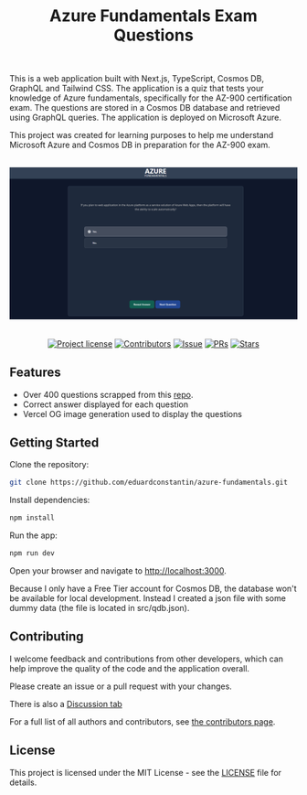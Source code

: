 <h1 align="center">Azure Fundamentals Exam Questions</h1>
<br />

This is a web application built with Next.js, TypeScript, Cosmos DB, GraphQL and Tailwind CSS. The application is a quiz
that tests your knowledge of Azure fundamentals, specifically for the AZ-900 certification exam. The questions are
stored in a Cosmos DB database and retrieved using GraphQL queries. The application is deployed on Microsoft Azure.

This project was created for learning purposes to help me understand Microsoft Azure and Cosmos DB in preparation for
the AZ-900 exam.

<br />
<img src="screenshot.png"/>

<div align="center">
<br />

[![Project license](https://img.shields.io/github/license/eduardconstantin/azure-fundamentals?style=flat-square)](LICENSE)
[![Contributors](https://img.shields.io/github/contributors/eduardconstantin/azure-fundamentals?style=flat-square)](https://github.com/eduardconstantin/azure-fundamentals/graphs/contributors)
[![Issue](https://img.shields.io/github/issues/eduardconstantin/azure-fundamentals?style=flat-square)](https://github.com/eduardconstantin/azure-fundamentals/issues)
[![PRs](https://img.shields.io/github/issues-pr/eduardconstantin/azure-fundamentals?style=flat-square)](https://github.com/eduardconstantin/azure-fundamentals/pulls)
[![Stars](https://img.shields.io/github/stars/eduardconstantin/azure-fundamentals?style=flat-square)](https://github.com/eduardconstantin/azure-fundamentals/stargazers)

</div>

## Features

- Over 400 questions scrapped from this
  [repo](https://github.com/Ditectrev/Microsoft-Azure-AZ-900-Microsoft-Azure-Fundamentals-Exam-Questions-Answers).
- Correct answer displayed for each question
- Vercel OG image generation used to display the questions

## Getting Started

Clone the repository:

```bash
git clone https://github.com/eduardconstantin/azure-fundamentals.git
```

Install dependencies:

```bash
npm install
```

Run the app:

```bash
npm run dev
```

Open your browser and navigate to [http://localhost:3000](http://localhost:3000).

Because I only have a Free Tier account for Cosmos DB, the database won't be available for local development. Instead I
created a json file with some dummy data (the file is located in src/qdb.json).

## Contributing

I welcome feedback and contributions from other developers, which can help improve the quality of the code and the
application overall.

Please create an issue or a pull request with your changes.

There is also a [Discussion tab](https://github.com/eduardconstantin/azure-fundamentals/discussions)

For a full list of all authors and contributors, see
[the contributors page](https://github.com/eduardconstantin/azure-fundamentals/contributors).

## License

This project is licensed under the MIT License - see the [LICENSE](LICENSE) file for details.

